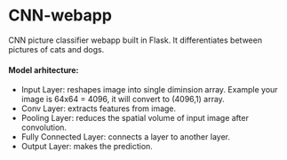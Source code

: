 # CNN-webapp 
CNN picture classifier webapp built in Flask. It differentiates between pictures of cats and dogs.

#### Model arhitecture:
- Input Layer: reshapes image into single diminsion array. Example your image is 64x64 = 4096, it will convert to (4096,1) array.
- Conv Layer: extracts features from image.
- Pooling Layer: reduces the spatial volume of input image after convolution.
- Fully Connected Layer: connects a layer to another layer.
- Output Layer: makes the prediction.


